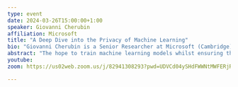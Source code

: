```yaml
---
type: event
date: 2024-03-26T15:00:00+1:00
speaker: Giovanni Cherubin
affiliation: Microsoft
title: "A Deep Dive into the Privacy of Machine Learning"
bio: "Giovanni Cherubin is a Senior Researcher at Microsoft (Cambridge) working with the Microsoft Response Centre (MSRC). Before joining Microsoft, he held research positions at the Alan Turing Institute and EPFL, and he obtained a PhD in Machine Learning and Cyber Security from Royal Holloway University of London. His research focuses on privacy and security properties of machine learning models, and on the theoretical/empirical study of their information leakage. He also works on reliable machine learning tools, such as distribution-free uncertainty estimation for machine learning (e.g., Conformal Prediction). Some of his work on security and machine learning has been recognised with best student paper awards (SLDS15, PETS17), distinguished paper (USENIX22), and with a USENIX Internet Defense Prize (2022)."
abstract: "The hope to train machine learning models whilst ensuring the privacy of their training data is well within reach, but it requires good care. To succeed, one needs to carefully analyse how and where they plan to deploy the model, and decide which threats are worrisome for the particular application (threat modelling). Luckily, >20 years of research in the area can help a lot in this endeavour. This talk gives an introduction to privacy preserving machine learning (PPML). We will look at the basic threats against the private training data of a machine learning model, at what defence mechanisms researchers devised to counter them, and what are the research opportunities for the future."
youtube: 
zoom: https://us02web.zoom.us/j/82941308293?pwd=UDVCd04ySHdFWWNtMWFERjRkdThzdz09

---
```

